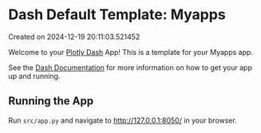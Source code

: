 # Dash Default Template: Myapps

Created on 2024-12-19 20:11:03.521452

Welcome to your [Plotly Dash](https://plotly.com/dash/) App! This is a template for your Myapps app.

See the [Dash Documentation](https://dash.plotly.com/introduction) for more information on how to get your app up and running.

## Running the App

Run `src/app.py` and navigate to http://127.0.0.1:8050/ in your browser.